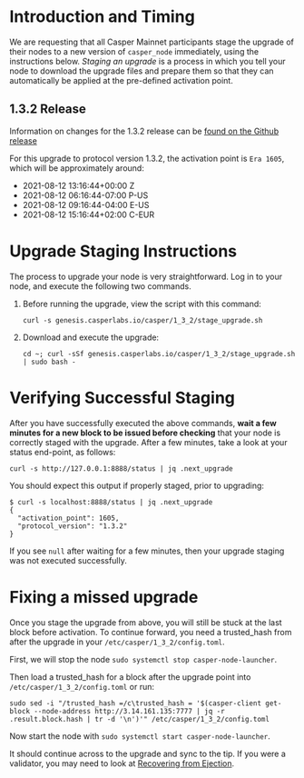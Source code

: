 # Introduction and Timing
We are requesting that all Casper Mainnet participants stage the upgrade of their nodes to a new version of `casper_node` immediately, using the instructions below. _Staging an upgrade_ is a process in which you tell your node to download the upgrade files and prepare them so that they can automatically be applied at the pre-defined activation point.

## 1.3.2 Release
Information on changes for the 1.3.2 release can be [found on the Github release](https://github.com/casper-network/casper-node/releases/tag/v1.3.2)


For this upgrade to protocol version 1.3.2, the activation point is `Era 1605`, which will be approximately around:

* 2021-08-12 13:16:44+00:00 Z
* 2021-08-12 06:16:44-07:00 P-US
* 2021-08-12 09:16:44-04:00 E-US
* 2021-08-12 15:16:44+02:00 C-EUR

# Upgrade Staging Instructions
The process to upgrade your node is very straightforward. Log in to your node, and execute the following two commands.

1. Before running the upgrade, view the script with this command:

    `curl -s genesis.casperlabs.io/casper/1_3_2/stage_upgrade.sh`

2. Download and execute the upgrade:

    `cd ~; curl -sSf genesis.casperlabs.io/casper/1_3_2/stage_upgrade.sh | sudo bash -`

# Verifying Successful Staging
After you have successfully executed the above commands, **wait a few minutes for a new block to be issued before checking** that your node is correctly staged with the upgrade. After a few minutes, take a look at your status end-point, as follows:

`curl -s http://127.0.0.1:8888/status | jq .next_upgrade`

You should expect this output if properly staged, prior to upgrading:

    $ curl -s localhost:8888/status | jq .next_upgrade
    {
      "activation_point": 1605,
      "protocol_version": "1.3.2"
    }


If you see `null` after waiting for a few minutes, then your upgrade staging was not executed successfully.

# Fixing a missed upgrade

Once you stage the upgrade from above, you will still be stuck at the last block before activation.  To continue forward, you need a trusted_hash from after the upgrade in your `/etc/casper/1_3_2/config.toml`.

First, we will stop the node `sudo systemctl stop casper-node-launcher`.

Then load a trusted_hash for a block after the upgrade point into `/etc/casper/1_3_2/config.toml` or run:

    sudo sed -i "/trusted_hash =/c\trusted_hash = '$(casper-client get-block --node-address http://3.14.161.135:7777 | jq -r .result.block.hash | tr -d '\n')'" /etc/casper/1_3_2/config.toml

Now start the node with `sudo systemctl start casper-node-launcher`.

It should continue across to the upgrade and sync to the tip.  If you were a validator, you may need to look at [Recovering from Ejection](https://github.com/casper-network/casper-node/wiki/Recover-from-Validator-Ejection).